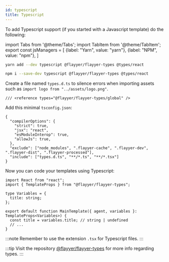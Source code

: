```yaml
---
id: typescript
title: Typescript
---
```


To add Typescript support (if you started with a Javascript template) do the following:

<!-- MDX variables -->
import Tabs from '@theme/Tabs';
import TabItem from '@theme/TabItem';
export const jsManagers = [
  {label: "Yarn", value: "yarn"},
  {label: "NPM", value: "npm"},
]

<Tabs groupId="js-manager" defaultValue="yarn" values={jsManagers}>
<TabItem value="yarn">

```bash title="Terminal.app"
yarn add --dev typescript @flayyer/flayyer-types @types/react
```

</TabItem>

<TabItem value="npm">

```bash title="Terminal.app"
npm i --save-dev typescript @flayyer/flayyer-types @types/react
```

</TabItem>
</Tabs>

Create a file named `types.d.ts` to silence errors when importing assets such as `import logo from "../assets/logo.png"`.

```tsx title="types.d.ts"
/// <reference types="@flayyer/flayyer-types/global" />
```

Add this minimal `tsconfig.json`:

```tsx title="tsconfig.json"
{
  "compilerOptions": {
    "strict": true,
    "jsx": "react",
    "esModuleInterop": true,
    "allowJs": true,
  },
  "exclude": ["node_modules", ".flayyer-cache", ".flayyer-dev", ".flayyer-dist", ".flayyer-processed"],
  "include": ["types.d.ts", "**/*.ts", "**/*.tsx"]
}
```

Now you can code your templates using Typescript:

```tsx title="templates/main.tsx"
import React from "react";
import { TemplateProps } from "@flayyer/flayyer-types";

type Variables = {
  title: string;
};

export default function MainTemplate({ agent, variables }: TemplateProps<Variables>) {
  const title = variables.title; // string | undefined
  // ...
}
```

:::note
Remember to use the extension `.tsx` for Typescript files.
:::

:::tip
Visit the repository [@flayyer/flayyer-types](https://github.com/flayyer/flayyer-types) for more info regarding types.
:::
